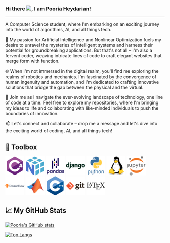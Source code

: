 ### Hi there <img src="https://raw.githubusercontent.com/nixin72/nixin72/master/wave.gif" width="30px">, I am Pooria Heydarian!

---

A Computer Science student, where I'm embarking on an exciting journey into the world of algorithms, AI, and all things tech.

🤖 My passion for Artificial Intelligence and Nonlinear Optimization fuels my desire to unravel the mysteries of intelligent systems and harness their potential for groundbreaking applications. But that's not all – I'm also a fervent coder, weaving intricate lines of code to craft elegant websites that merge form with function.

🌐 When I'm not immersed in the digital realm, you'll find me exploring the realms of robotics and mechanics. I'm fascinated by the convergence of human ingenuity and automation, and I'm dedicated to crafting innovative solutions that bridge the gap between the physical and the virtual.

🚀 Join me as I navigate the ever-evolving landscape of technology, one line of code at a time. Feel free to explore my repositories, where I'm bringing my ideas to life and collaborating with like-minded individuals to push the boundaries of innovation.

📫 Let's connect and collaborate – drop me a message and let's dive into the exciting world of coding, AI, and all things tech!


## 🧰 Toolbox

<img src="https://github.com/devicons/devicon/blob/master/icons/csharp/csharp-original.svg" alt ="CSharp Logo" width ="60px"> <img src="https://github.com/devicons/devicon/blob/master/icons/numpy/numpy-original.svg" alt="numpy" width="60px"> <img src="https://github.com/devicons/devicon/blob/master/icons/pandas/pandas-original-wordmark.svg" alt="pandas" width="60px"> <img src= "https://github.com/devicons/devicon/blob/master/icons/django/django-plain-wordmark.svg" alt="django" width="60px"> <img src="https://github.com/devicons/devicon/blob/master/icons/python/python-original-wordmark.svg" alt="Python Logo" width="60px"> <img src="https://github.com/devicons/devicon/blob/master/icons/linux/linux-original.svg" alt="Linux Logo" width="60px"> 
 <img src="https://github.com/devicons/devicon/blob/master/icons/jupyter/jupyter-original-wordmark.svg" alt="jupyter Logo" width="60px"> <img src="https://github.com/devicons/devicon/blob/master/icons/tensorflow/tensorflow-original-wordmark.svg" alt="tensorflow" width = "60px"> <img src="https://github.com/devicons/devicon/blob/master/icons/matlab/matlab-original.svg" alt="Maltab Logo" width="60px"> <img src="https://github.com/devicons/devicon/blob/master/icons/cplusplus/cplusplus-original.svg" alt="c++ Logo" width="60px"> <img src="https://github.com/devicons/devicon/blob/master/icons/git/git-original-wordmark.svg" alt="git" width="60px"> <img src="https://github.com/devicons/devicon/blob/master/icons/latex/latex-original.svg" alt="Latex" width="60px">


## 📈 My GitHub Stats

[![Pooria's GitHub stats](https://github-readme-stats.vercel.app/api?username=pooria-heydarian&theme=dark)](https://github.com/anuraghazra/github-readme-stats)

[![Top Langs](https://github-readme-stats.vercel.app/api/top-langs/?username=pooria-heydarian&&theme=dark&layout=compact)](https://github.com/anuraghazra/github-readme-stats) 
